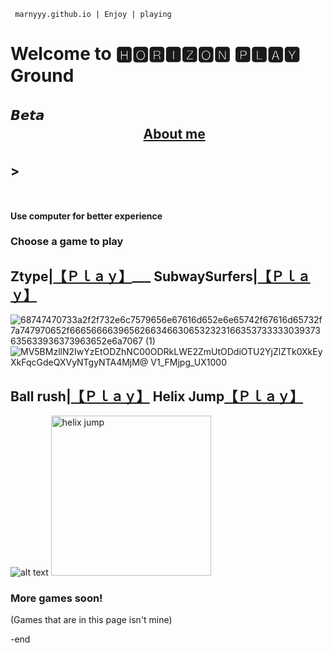      marnyyy.github.io | Enjoy | playing



# Welcome to 🅷🅾🆁🅸🆉🅾🅽 🅿🅻🅰🆈  Ground

## 𝘽𝙚𝙩𝙖ㅤㅤㅤㅤㅤㅤㅤㅤㅤㅤㅤㅤㅤㅤㅤㅤㅤㅤㅤㅤㅤㅤㅤㅤㅤㅤㅤㅤㅤㅤㅤㅤㅤㅤ[About me](https://marnyyy.github.io/about.github.io/)
## >ㅤㅤㅤㅤㅤㅤㅤㅤㅤㅤㅤㅤㅤㅤㅤㅤㅤㅤㅤㅤㅤㅤㅤㅤㅤㅤㅤㅤ       ㅤㅤㅤㅤㅤ   
#### Use computer for better experience
### Choose a game to play 

## Ztype|[【﻿Ｐｌａｙ】](https://zty.pe/)___ SubwaySurfers|[【﻿Ｐｌａｙ】](https://poki.com/en/g/subway-surfers)

![68747470733a2f2f732e6c7579656e67616d652e6e65742f67616d65732f7a747970652f66656666396562663466306532323166353733333039373635633936373963652e6a7067 (1)](https://user-images.githubusercontent.com/122366301/212936019-620d693c-5813-4096-93f3-943dbf2a4221.jpg)
![MV5BMzllN2IwYzEtODZhNC00ODRkLWE2ZmUtODdiOTU2YjZlZTk0XkEyXkFqcGdeQXVyNTgyNTA4MjM@ _V1_FMjpg_UX1000_](https://user-images.githubusercontent.com/122366301/212936565-75d193ad-0fc2-4a3b-9844-c3d5ede73021.png)
       

## Ball rush|[【﻿Ｐｌａｙ】](https://www.1001games.com/arcade/ball-rush)  Helix Jump[【﻿Ｐｌａｙ】](https://www.1001games.com/arcade/helix-jump)
![alt text](https://imgs2.dab3games.com/ball-rush5769.png) <img width="256" alt="helix jump" src="https://user-images.githubusercontent.com/122366301/213059350-ce3017cb-7ded-479f-ac43-7553190a96f6.png">

  
### More games soon!

(Games that are in this page isn't mine)

-end
